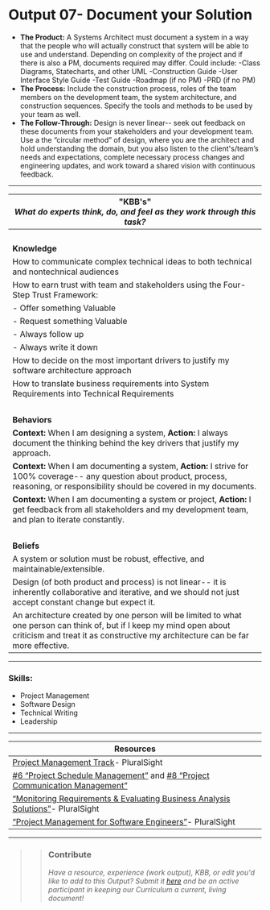 # Output 07- Document your Solution

- **The Product:** A Systems Architect must document a system in a way that the people who will actually construct that system will be able to use and understand. Depending on complexity of the project and if there is also a PM, documents required may differ. Could include: 
	-Class Diagrams, Statecharts, and other UML 
	-Construction Guide
	-User Interface Style Guide
	-Test Guide
	-Roadmap (if no PM) 
	-PRD (if no PM)
- **The Process:**  Include the construction process, roles of the team members on the development team, the system architecture, and construction sequences. Specify the tools and methods to be used by your team as well.  <br>
- **The Follow-Through:** Design is never linear-- seek out feedback on these documents from your stakeholders and your development team. Use a the “circular method” of design, where you are the architect and hold understanding the domain, but you also listen to the client's/team’s needs and expectations, complete necessary process changes and engineering updates, and work toward a shared vision with continuous feedback.

-----------------------------------------------------------

| **"KBB's"** <br> _What do experts think, do, and feel as they work through this task?_|
|----------|
| </br>| 
| **Knowledge**	| 
| How to communicate complex technical ideas to both technical and nontechnical audiences |
| How to earn trust with team and stakeholders using the Four-Step Trust Framework:  |
| - Offer something Valuable |
| - Request something Valuable |
| - Always follow up |
| - Always write it down |
| How to decide on the most important drivers to justify my software architecture approach |
| How to translate business requirements into System Requirements into Technical Requirements |
| </br> | 
| **Behaviors** 	| 
|  **Context:** When I am designing a system, **Action:** I always document the thinking behind the key drivers that justify my approach.	|  
| **Context:** When I am documenting a system, **Action:** I strive for 100% coverage-- any question about product, process, reasoning, or responsibility should be covered in my documents.  |
| **Context:** When I am documenting a system or project, **Action:** I get feedback from all stakeholders and my development team, and plan to iterate constantly.|  
| </br> | 
| **Beliefs**	| 
| A system or solution must be robust, effective, and maintainable/extensible. |  
| Design (of both product and process) is not linear-- it is inherently collaborative and iterative, and we should not just accept constant change but expect it. |  
| An architecture created by one person will be limited to what one person can think of, but if I keep my mind open about criticism and treat it as constructive my architecture can be far more effective.  |  


------
### Skills: 
* Project Management
* Software Design
* Technical Writing
* Leadership

------


| Resources|       	
|----------|
| [Project Management Track](https://app.pluralsight.com/paths/certificate/pmp)- PluralSight| 
| [#6 “Project Schedule Management”](https://app.pluralsight.com/player?course=pmp-project-schedule-management&author=casey-ayers&name=pmp-project-schedule-management-m1&clip=0) and [#8 “Project Communication Management”](https://app.pluralsight.com/player?course=pmp-project-communications-management&author=casey-ayers&name=pmp-project-communications-management-m1&clip=0)|
| [“Monitoring Requirements & Evaluating Business Analysis Solutions”](https://app.pluralsight.com/library/courses/monitoring-requirements-evaluating-business-analysis-solutions/table-of-contents)- PluralSight|
| [“Project Management for Software Engineers”](https://app.pluralsight.com/library/courses/software-engineer-project-management/table-of-contents)- PluralSight |

---- 

>> ### Contribute
>> _Have a resource, experience (work output), KBB, or edit you'd like to add to this Output? Submit it [here](https://docs.google.com/a/andela.com/forms/d/e/1FAIpQLSeiwit-7JW3UScG9ItDX9DUZZnlCwdpo7aWruahsPKNJ_6JOA/viewform?usp=sf_link) and be an active participant in keeping our Curriculum a current, living document!_

